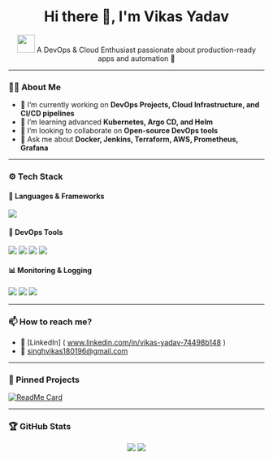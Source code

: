 <h1 align="center">Hi there 👋, I'm Vikas Yadav</h1>

<p align="center">
  <img src="https://media.giphy.com/media/hvRJCLFzcasrR4ia7z/giphy.gif" width="35">
  A DevOps & Cloud Enthusiast passionate about production-ready apps and automation 🚀
</p>

---

### 🧑‍💻 About Me

- 🔭 I’m currently working on **DevOps Projects, Cloud Infrastructure, and CI/CD pipelines**
- 🌱 I’m learning advanced **Kubernetes, Argo CD, and Helm**
- 👯 I’m looking to collaborate on **Open-source DevOps tools**
- 💬 Ask me about **Docker, Jenkins, Terraform, AWS, Prometheus, Grafana**

---

### ⚙️ Tech Stack

#### 🧰 Languages & Frameworks
<p>
  <img src="https://img.shields.io/badge/Bash-4EAA25?style=for-the-badge&logo=gnubash&logoColor=white"/>
</p>

#### 🚀 DevOps Tools
<p>
  <img src="https://img.shields.io/badge/Docker-2496ED?style=for-the-badge&logo=docker&logoColor=white"/>
  <img src="https://img.shields.io/badge/Kubernetes-326CE5?style=for-the-badge&logo=kubernetes&logoColor=white"/>
  <img src="https://img.shields.io/badge/Terraform-7B42BC?style=for-the-badge&logo=terraform&logoColor=white"/>
  <img src="https://img.shields.io/badge/AWS-FF9900?style=for-the-badge&logo=amazonaws&logoColor=white"/>
</p>

#### 📊 Monitoring & Logging
<p>
  <img src="https://img.shields.io/badge/Prometheus-E6522C?style=for-the-badge&logo=prometheus&logoColor=white"/>
  <img src="https://img.shields.io/badge/Grafana-F46800?style=for-the-badge&logo=grafana&logoColor=white"/>
  <img src="https://img.shields.io/badge/ELK-005571?style=for-the-badge&logo=elasticstack&logoColor=white"/>
</p>

---

### 📫 How to reach me?

- 🔗 [LinkedIn] ( www.linkedin.com/in/vikas-yadav-74498b148 )
- 📧 singhvikas180196@gmail.com

---

### 📌 Pinned Projects

[![ReadMe Card](https://github-readme-stats.vercel.app/api/pin/?username=virtualvikas96&repo=two-tier-flask-app)](https://github.com/virtualvikas96/two-tier-flask-app)

---

### 🏆 GitHub Stats

<p align="center">
  <img src="https://github-readme-stats.vercel.app/api?username=virtualvikas96&show_icons=true&theme=radical" />
  <img src="https://github-readme-streak-stats.herokuapp.com/?user=virtualvikas96&theme=radical" />
</p>


<!--
**virtualvikas96/virtualvikas96** is a ✨ _special_ ✨ repository because its `README.md` (this file) appears on your GitHub profile.

Here are some ideas to get you started:

- 🔭 I’m currently working on ...
- 🌱 I’m currently learning ...
- 👯 I’m looking to collaborate on ...
- 🤔 I’m looking for help with ...
- 💬 Ask me about ...
- 📫 How to reach me: ...
- 😄 Pronouns: ...
- ⚡ Fun fact: ...
-->
